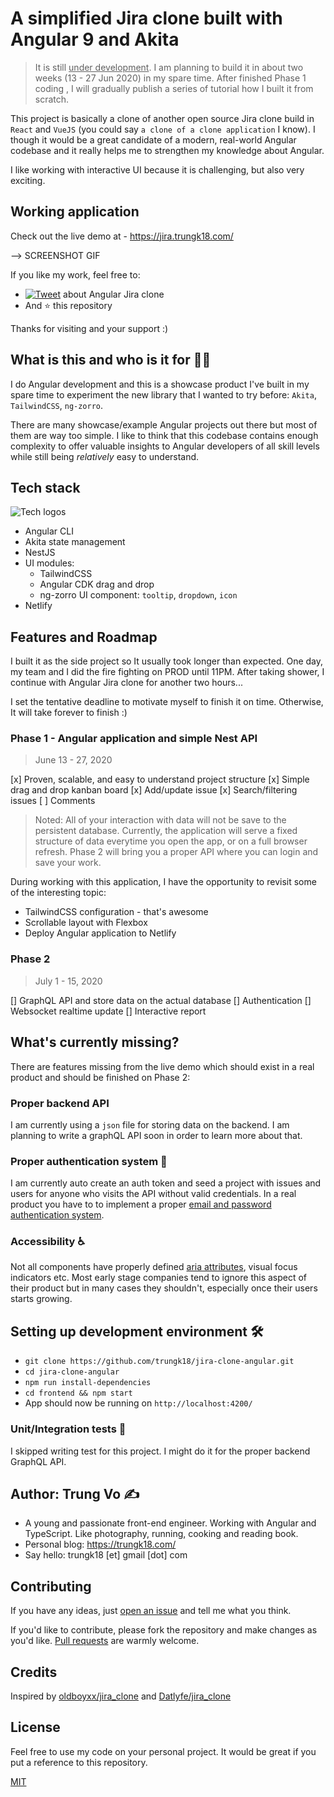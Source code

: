 # A simplified Jira clone built with Angular 9 and Akita

> It is still <u>under development</u>. I am planning to build it in about two weeks (13 - 27 Jun 2020) in my spare time. After finished Phase 1 coding , I will gradually publish a series of tutorial how I built it from scratch.

This project is basically a clone of another open source Jira clone build in `React` and `VueJS` (you could say `a clone of a clone application` I know). I though it would be a great candidate of a modern, real-world Angular codebase and it really helps me to strengthen my knowledge about Angular.

I like working with interactive UI because it is challenging, but also very exciting.

## Working application

Check out the live demo at - https://jira.trungk18.com/

--> SCREENSHOT GIF

If you like my work, feel free to:

- [![Tweet](https://img.shields.io/twitter/url/http/shields.io.svg?style=social)][tweet] about Angular Jira clone
- And :star: this repository

Thanks for visiting and your support :)

[tweet]: https://twitter.com/intent/tweet?url=https%3A%2F%2Fgithub.com%2Ftrungk18%2Fjira-clone-angular&text=Awesome%20Jira%20clone%20app%20built%20with%20Angular%209%20and%20Akita&hashtags=angular,akita,typescript

## What is this and who is it for 🤷‍♀️

I do Angular development and this is a showcase product I've built in my spare time to experiment the new library that I wanted to try before: `Akita`, `TailwindCSS`, `ng-zorro`.

There are many showcase/example Angular projects out there but most of them are way too simple. I like to think that this codebase contains enough complexity to offer valuable insights to Angular developers of all skill levels while still being _relatively_ easy to understand.

## Tech stack

![Tech logos][stack]

- Angular CLI
- Akita state management
- NestJS
- UI modules:
  - TailwindCSS
  - Angular CDK drag and drop
  - ng-zorro UI component: `tooltip`, `dropdown`, `icon`
- Netlify
  
## Features and Roadmap

I built it as the side project so It usually took longer than expected. One day, my team and I did the fire fighting on PROD until 11PM. After taking shower, I continue with Angular Jira clone for another two hours...

I set the tentative deadline to motivate myself to finish it on time. Otherwise, It will take forever to finish :)

### Phase 1 - Angular application and simple Nest API

> June 13 - 27, 2020

[x] Proven, scalable, and easy to understand project structure
[x] Simple drag and drop kanban board
[x] Add/update issue
[x] Search/filtering issues
[ ] Comments

> Noted: All of your interaction with data will not be save to the persistent database. Currently, the application will serve a fixed structure of data everytime you open the app, or on a full browser refresh. Phase 2 will bring you a proper API where you can login and save your work.

During working with this application, I have the opportunity to revisit some of the interesting topic:

- TailwindCSS configuration - that's awesome
- Scrollable layout with Flexbox
- Deploy Angular application to Netlify

### Phase 2

> July 1 - 15, 2020

[] GraphQL API and store data on the actual database
[] Authentication
[] Websocket realtime update
[] Interactive report

## What's currently missing?

There are features missing from the live demo which should exist in a real product and should be finished on Phase 2:

### Proper backend API

I am currently using a `json` file for storing data on the backend. I am planning to write a graphQL API soon in order to learn more about that.

### Proper authentication system 🔐

I am currently auto create an auth token and seed a project with issues and users for anyone who visits the API without valid credentials. In a real product you have to to implement a proper [email and password authentication system](https://www.google.com/search?q=email+and+password+authentication+node+js&oq=email+and+password+authentication+node+js).

### Accessibility ♿

Not all components have properly defined [aria attributes](https://developer.mozilla.org/en-US/docs/Web/Accessibility/ARIA), visual focus indicators etc. Most early stage companies tend to ignore this aspect of their product but in many cases they shouldn't, especially once their users starts growing.

## Setting up development environment 🛠

- `git clone https://github.com/trungk18/jira-clone-angular.git`
- `cd jira-clone-angular`
- `npm run install-dependencies`
- `cd frontend && npm start`
- App should now be running on `http://localhost:4200/`

### Unit/Integration tests 🧪

I skipped writing test for this project. I might do it for the proper backend GraphQL API.

## Author: Trung Vo ✍️

- A young and passionate front-end engineer. Working with Angular and TypeScript. Like photography, running, cooking and reading book.
- Personal blog: https://trungk18.com/
- Say hello: trungk18 [et] gmail [dot] com

## Contributing

If you have any ideas, just [open an issue][issues] and tell me what you think.

If you'd like to contribute, please fork the repository and make changes as you'd like. [Pull requests][pull] are warmly welcome.

## Credits

Inspired by [oldboyxx/jira_clone][oldboyxx] and [Datlyfe/jira_clone][datlyfe]

## License

Feel free to use my code on your personal project. It would be great if you put a reference to this repository.

[MIT](https://opensource.org/licenses/MIT)

[oldboyxx]: https://github.com/oldboyxx/jira_clone
[datlyfe]: https://github.com/Datlyfe/jira_clone
[stack]: https://github.com/trungk18/jira-clone-angular/raw/master/frontend/src/assets/img/jira-clone-tech-stack.png
[issues]: https://github.com/trungk18/jira-clone-angular/issues/new
[pull]: https://github.com/trungk18/jira-clone-angular/compare
